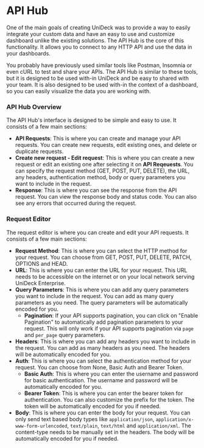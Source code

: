 # API Hub

One of the main goals of creating UniDeck was to provide a way to easily integrate your custom data and have an easy to use and customize dashboard unlike the existing solutions. The API Hub is the core of this functionality. It allows you to connect to any HTTP API and use the data in your dashboards.

You probably have previously used similar tools like Postman, Insomnia or even cURL to test and share your APIs. The API Hub is similar to these tools, but it is designed to be used with-in UniDeck and be easy to shared with your team. It is also designed to be used with-in the context of a dashboard, so you can easily visualize the data you are working with.

### API Hub Overview

The API Hub's interface is designed to be simple and easy to use. It consists of a few main sections:

* **API Requests**: This is where you can create and manage your API requests. You can create new requests, edit existing ones, and delete or duplicate requests.
* **Create new request - Edit request**: This is where you can create a new request or edit an existing one after selecting it on **API Reqeuests**. You can specify the request method (GET, POST, PUT, DELETE), the URL, any headers, authentication method, body or query parameters you want to include in the request.
* **Response**: This is where you can see the response from the API request. You can view the response body and status code. You can also see any errors that occurred during the request.

### Request Editor

The request editor is where you can create and edit your API requests. It consists of a few main sections:

* **Request Method**: This is where you can select the HTTP method for your request. You can choose from GET, POST, PUT, DELETE, PATCH, OPTIONS and HEAD.
* **URL**: This is where you can enter the URL for your request. This URL needs to be accessible on the internet or on your local network serving UniDeck Enterprise.
* **Query Parameters**: This is where you can add any query parameters you want to include in the request. You can add as many query parameters as you need. The query parameters will be automatically encoded for you.
  * **Pagination**: If your API supports pagination, you can click on "Enable Pagination" to automatically add pagination parameters to your request. This will only work if your API supports pagination via `page` and `per_page` query parameters.
* **Headers**: This is where you can add any headers you want to include in the request. You can add as many headers as you need. The headers will be automatically encoded for you.
* **Auth**: This is where you can select the authentication method for your request. You can choose from None, Basic Auth and Bearer Token.
  * **Basic Auth**: This is where you can enter the username and password for basic authentication. The username and password will be automatically encoded for you.
  * **Bearer Token**: This is where you can enter the bearer token for authentication. You can also customize the prefix for the token. The token will be automatically encoded for you if needed.
* **Body**: This is where you can enter the body for your request. You can only send text based body types like `application/json`, `application/x-www-form-urlencoded`, `text/plain`, `text/html` and `application/xml`. The content-type needs to be manually set in the headers. The body will be automatically encoded for you if needed.
